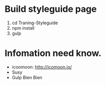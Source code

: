 # Build styleguide page

1. cd Traning-Styleguide
2. npm install
3. gulp

# Infomation need know.
- icoomoon: http://icomoon.io/
- Susy
- Gulp
Bien
Bien